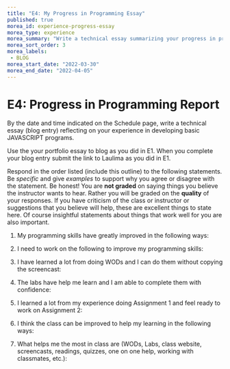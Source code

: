 ```yaml
---
title: "E4: My Progress in Programming Essay"
published: true
morea_id: experience-progress-essay
morea_type: experience
morea_summary: "Write a technical essay summarizing your progress in programming."
morea_sort_order: 3
morea_labels:
 - BLOG 
morea_start_date: "2022-03-30"
morea_end_date: "2022-04-05"
---
```


# E4: Progress in Programming Report

By the date and time indicated on the Schedule page,
write a technical essay (blog entry)
reflecting on your experience in developing basic JAVASCRIPT programs.  

Use the your portfolio essay to blog as you did in E1. When you complete your blog entry submit the link to Laulima as you did in E1. 

Respond in the order listed (include this outline) to the following statements. Be *specific* and give *examples* to support why you agree or disagree with the statement. Be honest! You are **not graded** on saying things you believe the instructor wants to hear. Rather you will be graded on the **quality** of your responses. If you have criticism of the class or instructor or suggestions that you believe will help, these are excellent things to state here. Of course insightful statements about things that work well for you are also important.

1. My programming skills have greatly improved in the following ways:

2. I need to work on the following to improve my programming skills:

3. I have learned a lot from doing WODs and I can do them without copying the screencast: 

4. The labs have help me learn and I am able to complete them with confidence:

5. I learned a lot from my experience doing Assignment 1 and feel ready to work on Assignment 2:

6. I think the class can be improved to help my learning in the following ways:

7. What helps me the most in class are (WODs, Labs, class website, screencasts, readings, quizzes, one on one help, working with classmates, etc.):